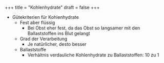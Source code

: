 +++
title = "Kohlenhydrate"
draft = false
+++

-   Gütekriterien für Kohlenhydrate
    -   Fest aber flüssig
        -   Bei Obst eher fest, da das Obst so langsamer mit den Ballaststoffen ins Blut gelangt
    -   Grad der Verarbeitung
        -   Je natürlicher, desto besser
    -   Ballaststoffe
        -   Verhältnis verdauliche Kohlenhydrate zu Ballaststoffen: 10 zu 1
